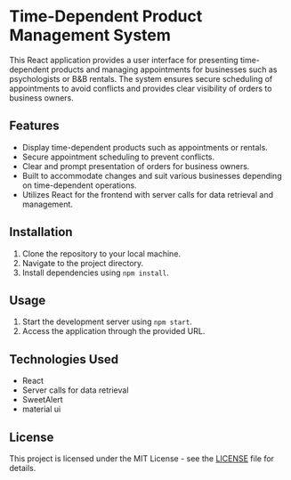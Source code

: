 # Time-Dependent Product Management System

This React application provides a user interface for presenting time-dependent products and managing appointments for businesses such as psychologists or B&B rentals. The system ensures secure scheduling of appointments to avoid conflicts and provides clear visibility of orders to business owners.

## Features
- Display time-dependent products such as appointments or rentals.
- Secure appointment scheduling to prevent conflicts.
- Clear and prompt presentation of orders for business owners.
- Built to accommodate changes and suit various businesses depending on time-dependent operations.
- Utilizes React for the frontend with server calls for data retrieval and management.

## Installation
1. Clone the repository to your local machine.
2. Navigate to the project directory.
3. Install dependencies using `npm install`.

## Usage
1. Start the development server using `npm start`.
2. Access the application through the provided URL.


## Technologies Used
- React
- Server calls for data retrieval
- SweetAlert
- material ui

## License
This project is licensed under the MIT License - see the [LICENSE](LICENSE) file for details.
